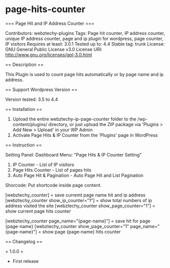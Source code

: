 # page-hits-counter

=== Page Hit and IP Address Counter ===

Contributors: webztechy-plugins
Tags: Page hit counter, IP address counter, unique IP address counter, page and ip plugin for wordpress, page counter, IP visitors
Requires at least: 3.0.1
Tested up to: 4.4
Stable tag: trunk
License: GNU General Public License v3.0
License URI: http://www.gnu.org/licenses/gpl-3.0.html


== Description ==

This Plugin is used to count page hits automatically or by page name and ip address.
  
== Support Wordpress Version ==

Version tested: 3.5 to 4.4
	
== Installation ==

1. Upload the entire webztechy-ip-page-counter folder to the /wp-content/plugins/ directory, or just upload the ZIP package via 'Plugins > Add New > Upload' in your WP Admin
2. Activate Page Hits & IP Counter from the 'Plugins' page in WordPress


== Instruction ==


Setting Panel:
Dashboard Menu: "Page Hits & IP Counter Setting"

1. IP Counter - List of IP visitors
2. Page Hits Counter - List of pages hits
3. Auto Page Hit & Pagination - Auto Page Hit and List Pagination


Shorcode:
Put shortcode inside page content.

[webztechy_counter] = save curremt page name hit and ip address
[webztechy_counter show_ip_counter="1"] = show total numbers of ip address visited the site
[webztechy_counter show_page_counter="1"] = show current page hits counter

[webztechy_counter page_name="{page-name}"] = save hit for page {page-name}
[webztechy_counter show_page_counter="1" page_name="{page-name}"] = show page {page-name} hits counter



== Changelog ==

= 1.0.0 =
*   First release

